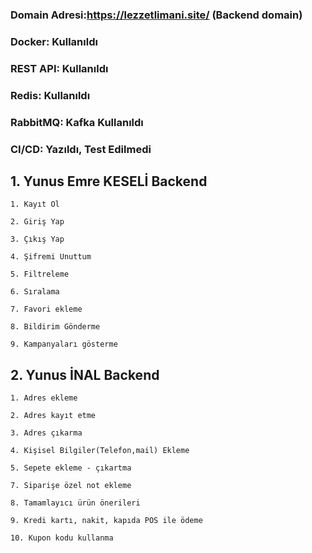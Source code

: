 ### Domain Adresi:https://lezzetlimani.site/ (Backend domain)

### Docker: **Kullanıldı**

### REST API: **Kullanıldı**

### Redis: **Kullanıldı**

### RabbitMQ: **Kafka Kullanıldı**

### CI/CD: **Yazıldı, Test Edilmedi**

## 1. Yunus Emre KESELİ Backend
    1. Kayıt Ol

    2. Giriş Yap

    3. Çıkış Yap

    4. Şifremi Unuttum

    5. Filtreleme 

    6. Sıralama

    7. Favori ekleme

    8. Bildirim Gönderme

    9. Kampanyaları gösterme


## 2. Yunus İNAL Backend
    1. Adres ekleme

    2. Adres kayıt etme

    3. Adres çıkarma

    4. Kişisel Bilgiler(Telefon,mail) Ekleme

    5. Sepete ekleme - çıkartma

    7. Siparişe özel not ekleme

    8. Tamamlayıcı ürün önerileri
    
    9. Kredi kartı, nakit, kapıda POS ile ödeme
    
    10. Kupon kodu kullanma